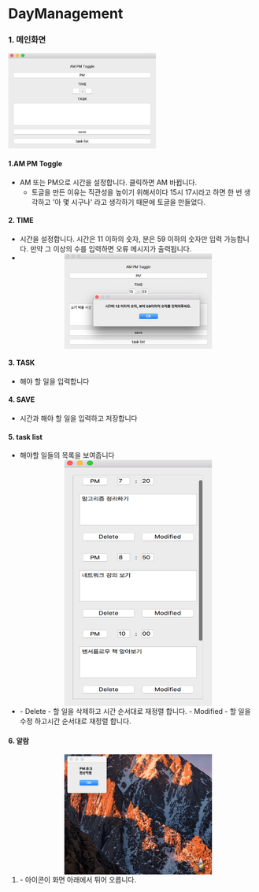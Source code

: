 
# DayManagement

### 1. 메인화면
<img src="./image/main.png" width="300">

#### 1.AM PM Toggle
- AM 또는 PM으로 시간을 설정합니다. 클릭하면 AM 바뀝니다.
	- 토글을 만든 이유는 직관성을 높이기 위해서이다 15시 17시라고 하면 한 번 생각하고 '아 몇 시구나' 라고 생각하기 때문에 토글을 만들었다. 

#### 2. TIME
- 시간을 설정합니다. 시간은 11 이하의 숫자, 분은 59 이하의 숫자만 입력 가능합니다. 만약 그 이상의 수를 입력하면 오류 메시지가 출력됩니다.
- <img src="./image/time_input_error.png" alt="Drawing" style="width: 300px; display:block; margin:0 auto;"/>

#### 3. TASK
- 해야 할 일을 입력합니다 

#### 4. SAVE
- 시간과 해야 할 일을 입력하고 저장합니다

#### 5. task list
- 해야할 일들의 목록을 보여줍니다
- <img src="./image/tasklist.png" alt="Drawing" style="width: 300px; height: 500px; display:block; margin:0 auto;"/>
	- Delete
		- 할 일을 삭제하고 시간 순서대로 재정렬 합니다.
	- Modified
		- 할 일을 수정 하고시간 순서대로 재정렬 합니다.

#### 6. 알람

1. <img src="./image/complete.png" alt="Drawing" style="width: 300px; display:block; margin:0 auto;"/>
	- 아이콘이 화면 아래에서 튀어 오릅니다.

 
